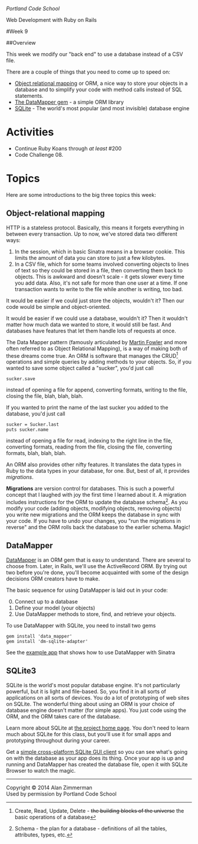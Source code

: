 *Portland Code School*

Web Development with Ruby on Rails

#Week 9

##Overview 

This week we modify our "back end" to use a database instead of a CSV file.

There are a couple of things that you need to come up to speed on:

* [Object relational mapping](http://en.wikipedia.org/wiki/Object-relational_mapping) or ORM, a nice way to store your objects in a database and to simplify your code with method calls instead of SQL statements.
* [The DataMapper gem](http://datamapper.org) - a simple ORM library
* [SQLite](http://www.sqlite.org) - The world's most popular (and most invisible) database engine


# Activities

* Continue Ruby Koans through *at least* #200
* Code Challenge 08. 


# Topics

Here are some introductions to the big three topics this week:

## Object-relational mapping

HTTP is a stateless protocol. Basically, this means it forgets everything in between every transaction.
Up to now, we've stored data two different ways: 

1. In the session, which in basic Sinatra means in a browser cookie. This limits the amount of data you can store to just a few kilobytes.
2. In a CSV file, which for some teams involved converting objects to lines of text so they could be stored in a file, then converting them back to objects. This is awkward and doesn't scale - it gets slower every time you add data. Also, it's not safe for more than one user at a time. If one transaction wants to write to the file while another is writing, too bad. 

It would be easier if we could just store the objects, wouldn't it? Then our code would be simple and object-oriented.

It would be easier if we could use a database, wouldn't it? Then it wouldn't matter how much data we wanted to store, it would still be fast. And databases have features that let them handle lots of requests at once.

The Data Mapper pattern (famously articulated by [Martin Fowler](http://martinfowler.com/eaaCatalog/dataMapper.html) and more often referred to as Object Relational Mapping), is a way of making both of these dreams come true. An ORM is software that manages the CRUD[^1] operations and simple queries by adding methods to your objects. So, if you wanted to save some object called a "sucker", you'd just call

````
sucker.save
````
instead of opening a file for append, converting formats, writing to the file, closing the file, blah, blah, blah.

If you wanted to print the name of the last sucker you added to the database, you'd just call

````
sucker = Sucker.last
puts sucker.name
````
instead of opening a file for read, indexing to the right line in the file, converting formats, reading from the file, closing the file, converting formats,  blah, blah, blah.

An ORM also provides other nifty features. It translates the data types in Ruby to the data types in your database, for one. But, best of all, it provides *migrations*.

**Migrations** are version control for databases. This is such a powerful concept that I laughed with joy the first time I learned about it. A migration includes instructions for the ORM to update the database schema[^2]. As you modify your code (adding objects, modifying objects, removing objects) you write new migrations and the ORM keeps the database in sync with your code. If you have to undo your changes, you "run the migrations in reverse" and the ORM rolls back the database to the earlier schema. Magic!

## DataMapper
[DataMapper](http://datamapper.org) is an ORM gem that is easy to understand. There are several to choose from. Later, in Rails, we'll use the ActiveRecord ORM. By trying out two before you're done, you'll become acquainted with some of the design decisions ORM creators have to make.

The basic sequence for using DataMapper is laid out in your code:

0. Connect up to a database
1. Define your model (your objects)
2. Use DataMapper methods to store, find, and retrieve your objects.

To use DataMapper with SQLite, you need to install two gems

````
gem install 'data_mapper'
gem install 'dm-sqlite-adapter'
`````

See the [example app](sinatra_datamapper_example.md) that shows how to use DataMapper with Sinatra

## SQLite3

SQLite is the world's most popular database engine. It's not particularly powerful, but it is light and file-based. So, you find it in all sorts of applications on all sorts of devices. You do a lot of prototyping of web sites on SQLite. The wonderful thing about using an ORM is your choice of database engine doesn't matter (for simple apps). You just code using the ORM, and the ORM takes care of the database.

Learn more about SQLite at [the project home page](http://www.sqlite.org/about.html). You don't need to learn much about SQLite for this class, but you'll use it for small apps and prototyping throughout during your career.

Get a [simple cross-platform SQLite GUI client](http://sqlitebrowser.sourceforge.net) so you can see what's going on with the database as your app does its thing. Once your app is up and running and DataMapper has created the database file, open it with SQLite Browser to watch the magic.


[^1]:Create, Read, Update, Delete - ~~the building blocks of the universe~~ the basic operations of a database

[^2]:Schema - the plan for a database - definitions of all the tables, attributes, types, etc. 



----
Copyright © 2014 Alan Zimmerman <br />
Used by permission by Portland Code School
